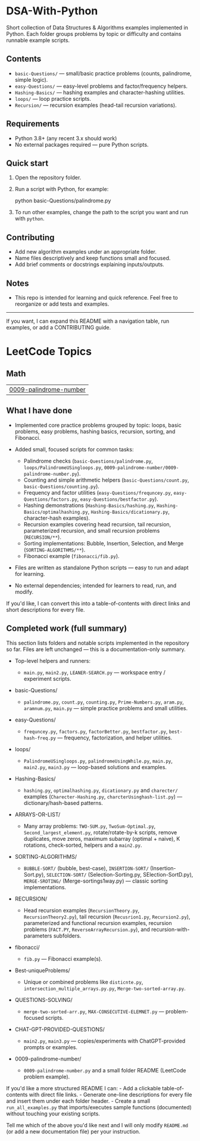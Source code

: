 # DSA-With-Python

Short collection of Data Structures & Algorithms examples implemented in Python. Each folder groups problems by topic or difficulty and contains runnable example scripts.

## Contents

- `basic-Questions/` — small/basic practice problems (counts, palindrome, simple logic).
- `easy-Questions/` — easy-level problems and factor/frequency helpers.
- `Hashing-Basics/` — hashing examples and character-hashing utilities.
- `loops/` — loop practice scripts.
- `Recursion/` — recursion examples (head-tail recursion variations).

## Requirements

- Python 3.8+ (any recent 3.x should work)
- No external packages required — pure Python scripts.

## Quick start

1. Open the repository folder.
2. Run a script with Python, for example:

	python basic-Questions/palindrome.py

3. To run other examples, change the path to the script you want and run with `python`.

## Contributing

- Add new algorithm examples under an appropriate folder.
- Name files descriptively and keep functions small and focused.
- Add brief comments or docstrings explaining inputs/outputs.

## Notes

- This repo is intended for learning and quick reference. Feel free to reorganize or add tests and examples.

---
If you want, I can expand this README with a navigation table, run examples, or add a CONTRIBUTING guide.
<!---LeetCode Topics Start-->
# LeetCode Topics
## Math
|  |
| ------- |
| [0009-palindrome-number](https://github.com/aditya-niranjan/DSA-With-Python/tree/master/0009-palindrome-number) |
<!---LeetCode Topics End-->

## What I have done

- Implemented core practice problems grouped by topic: loops, basic problems, easy problems, hashing basics, recursion, sorting, and Fibonacci.
- Added small, focused scripts for common tasks:
	- Palindrome checks (`basic-Questions/palindrome.py`, `loops/PalindromeUSingloops.py`, `0009-palindrome-number/0009-palindrome-number.py`).
	- Counting and simple arithmetic helpers (`basic-Questions/count.py`, `basic-Questions/counting.py`).
	- Frequency and factor utilities (`easy-Questions/frequncey.py`, `easy-Questions/factors.py`, `easy-Questions/bestfactor.py`).
	- Hashing demonstrations (`Hashing-Basics/hashing.py`, `Hashing-Basics/optimalhashing.py`, `Hashing-Basics/dicationary.py`, character-hash examples).
	- Recursion examples covering head recursion, tail recursion, parameterized recursion, and small recursion problems (`RECURSION/**`).
	- Sorting implementations: Bubble, Insertion, Selection, and Merge (`SORTING-ALGORITHMS/**`).
	- Fibonacci example (`fibonacci/fib.py`).

- Files are written as standalone Python scripts — easy to run and adapt for learning.
- No external dependencies; intended for learners to read, run, and modify.

If you'd like, I can convert this into a table-of-contents with direct links and short descriptions for every file.

## Completed work (full summary)

This section lists folders and notable scripts implemented in the repository so far. Files are left unchanged — this is a documentation-only summary.

- Top-level helpers and runners:
	- `main.py`, `main2.py`, `LEANER-SEARCH.py` — workspace entry / experiment scripts.

- basic-Questions/
	- `palindrome.py`, `count.py`, `counting.py`, `Prime-Numbers.py`, `aram.py`, `aramnum.py`, `main.py` — simple practice problems and small utilities.

- easy-Questions/
	- `frequncey.py`, `factors.py`, `factorBetter.py`, `bestfactor.py`, `best-hash-freq.py` — frequency, factorization, and helper utilities.

- loops/
	- `PalindromeUSingloops.py`, `palindromeUsingWhile.py`, `main.py`, `main2.py`, `main3.py` — loop-based solutions and examples.

- Hashing-Basics/
	- `hashing.py`, `optimalhashing.py`, `dicationary.py` and `charecter/` examples (`Charecter-Hashing.py`, `charcterUsinghash-list.py`) — dictionary/hash-based patterns.

- ARRAYS-OR-LIST/
	- Many array problems: `TWO-SUM.py`, `TwoSum-Optimal.py`, `Second_largest_element.py`, rotate/rotate-by-k scripts, remove duplicates, move zeros, maximum subarray (optimal + naive), K rotations, check-sorted, helpers and a `main2.py`.

- SORTING-ALGORITHMS/
	- `BUBBLE-SORT/` (bubble, best-case), `INSERTION-SORT/` (Insertion-Sort.py), `SELECTION-SORT/` (Selection-Sorting.py, SElection-SortD.py), `MERGE-SROTING/` (Merge-sortings1way.py) — classic sorting implementations.

- RECURSION/
	- Head recursion examples (`RecursionTheory.py`, `RecursionTheory2.py`), tail recursion (`Recusrion1.py`, `Recursion2.py`), parameterized and functional recursion examples, recursion problems (`FACT.PY`, `ReverseArrayRecursion.py`), and recursion-with-parameters subfolders.

- fibonacci/
	- `fib.py` — Fibonacci example(s).

- Best-uniqueProblems/
	- Unique or combined problems like `disticnte.py`, `intersection_multiple_arrays.py.py`, `Merge-two-sorted-array.py`.

- QUESTIONS-SOLVING/
	- `merge-two-sorted-arr.py`, `MAX-CONSECUTIVE-ELEMNET.py` — problem-focused scripts.

- CHAT-GPT-PROVIDED-QUESTIONS/
	- `main2.py`, `main3.py` — copies/experiments with ChatGPT-provided prompts or examples.

- 0009-palindrome-number/
	- `0009-palindrome-number.py` and a small folder README (LeetCode problem example).


If you'd like a more structured README I can:
	- Add a clickable table-of-contents with direct file links.
	- Generate one-line descriptions for every file and insert them under each folder header.
	- Create a small `run_all_examples.py` that imports/executes sample functions (documented) without touching your existing scripts.

Tell me which of the above you'd like next and I will only modify `README.md` (or add a new documentation file) per your instruction.